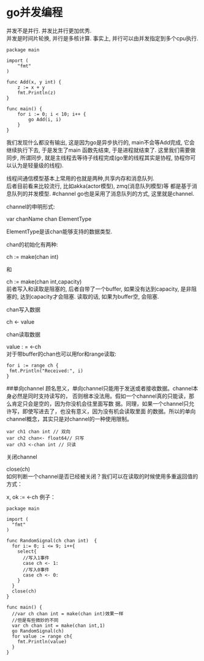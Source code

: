 # go并发编程
并发不是并行. 并发比并行更加优秀.   
并发是时间片轮换, 并行是多核计算. 事实上, 并行可以由并发指定到多个cpu执行.  

```
package main

import (
	"fmt"
)

func Add(x, y int) {
	z := x + y
	fmt.Println(z)
}

func main() {
	for i := 0; i < 10; i++ {
		go Add(i, i)
	}
}
```
我们发现什么都没有输出, 这是因为go是异步执行的, main不会等Add完成, 它会继续执行下去, 于是发生了main
函数先结束, 于是进程就结束了.
这里我们需要做同步, 所谓同步, 就是主线程去等待子线程完成(go里的线程其实是协程, 协程你可以认为是轻量级的线程).

线程间通信模型基本上常用的也就是两种,共享内存和消息队列.  
后者目前看来比较流行, 比如akka(actor模型), zmq(消息队列模型)等 都是基于消息队列的并发模型.
#channel
go也是采用了消息队列的方式, 这里就是channel.

channel的申明形式:

var chanName chan ElementType

ElementType是该chan能够支持的数据类型.

chan的初始化有两种:

ch := make(chan int)

和

ch := make(chan int,capacity)  
前者写入和读取是阻塞的, 后者自带了一个buffer,
如果没有达到capacity, 是非阻塞的, 达到capacity才会阻塞. 读取的话, 如果为buffer空,
会阻塞.

chan写入数据

ch <- value

chan读取数据

value : = <-ch  
对于带buffer的chan也可以用for和range读取:  
```
for i := range ch {
 fmt.Println("Received:", i)
}
```
##单向channel
顾名思义，单向channel只能用于发送或者接收数据。channel本身必然是同时支持读写的，
否则根本没法用。假如一个channel真的只能读，那么肯定只会是空的，因为你没机会往里面写数
据。同理，如果一个channel只允许写，即使写进去了，也没有意义，因为没有机会读取里面
的数据。所以的单向channel概念，其实只是对channel的一种使用限制。
```
var ch1 chan int // 双向
var ch2 chan<- float64// 只写
var ch3 <-chan int // 只读
```
关闭channel

close(ch)  
如何判断一个channel是否已经被关闭？我们可以在读取的时候使用多重返回值的方式：

x, ok := <-ch
例子：
```
package main

import (
  "fmt"
)

func RandomSignal(ch chan int)  {
  for i:= 0; i <= 9; i++{
    select{
      //写入1事件
      case ch <- 1:
      //写入0事件
      case ch <- 0:
    }
  }
  close(ch)
}

func main() {
  //var ch chan int = make(chan int)效果一样
  //但是有些微妙的不同
  var ch chan int = make(chan int,1)
  go RandomSignal(ch)
  for value := range ch{
    fmt.Println(value)
  }
}
```